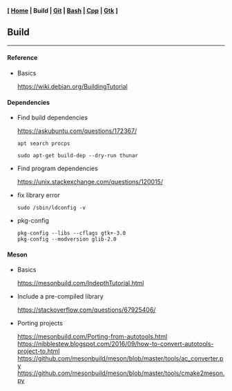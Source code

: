 **[ [Home](00-Home.html) | Build | [Git](01-Git.html) | [Bash](02-Bash.html) | [Cpp](03-Cpp.html) | [Gtk](05-Gtk.html) ]**

## Build

---



#### Reference

* Basics
    
    https://wiki.debian.org/BuildingTutorial  



#### Dependencies

* Find build dependencies

    https://askubuntu.com/questions/172367/  
    
    ```
    apt search procps
    ```
    
    ```
    sudo apt-get build-dep --dry-run thunar
    ```
    
* Find program dependencies
    
    https://unix.stackexchange.com/questions/120015/

* fix library error

    ```
    sudo /sbin/ldconfig -v
    ```

* pkg-config

    ```
    pkg-config --libs --cflags gtk+-3.0
    pkg-config --modversion glib-2.0
    ```


#### Meson

* Basics
    
    https://mesonbuild.com/IndepthTutorial.html  

* Include a pre-compiled library
    
    https://stackoverflow.com/questions/67925406/  

* Porting projects
    
    https://mesonbuild.com/Porting-from-autotools.html  
    https://nibblestew.blogspot.com/2016/09/how-to-convert-autotools-project-to.html  
    https://github.com/mesonbuild/meson/blob/master/tools/ac_converter.py  
    https://github.com/mesonbuild/meson/blob/master/tools/cmake2meson.py  


